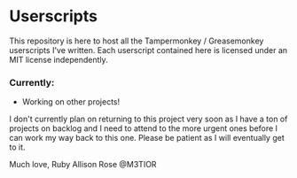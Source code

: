 # Userscripts

This repository is here to host all the Tampermonkey / Greasemonkey userscripts
I've written. Each userscript contained here is licensed under an MIT license
independently.

### Currently:

 * Working on other projects!

I don't currently plan on returning to this project very soon as I have a ton
of projects on backlog and I need to attend to the more urgent ones before I can
work my way back to this one. Please be patient as I will eventually get to it.

Much love,
Ruby Allison Rose @M3TIOR
